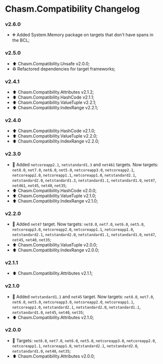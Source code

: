 # Chasm.Compatibility Changelog

### v2.6.0
- ➕ Added System.Memory package on targets that don't have spans in the BCL;

### v2.5.0
- ⬆️ Chasm.Compatibility.Unsafe v2.0.0;
- ♻️ Refactored dependencies for target frameworks;

### v2.4.1
- ⬆️ Chasm.Compatibility.Attributes v2.1.2;
- ⬆️ Chasm.Compatibility.HashCode v2.1.1;
- ⬆️ Chasm.Compatibility.ValueTuple v2.2.1;
- ⬆️ Chasm.Compatibility.IndexRange v2.2.1;

### v2.4.0
- ⬆️ Chasm.Compatibility.HashCode v2.1.0;
- ⬆️ Chasm.Compatibility.ValueTuple v2.2.0;
- ⬆️ Chasm.Compatibility.IndexRange v2.2.0;

### v2.3.0
- 🧩 Added `netcoreapp2.1`, `netstandard1.3` and `net461` targets. Now targets: `net8.0`, `net7.0`, `net6.0`, `net5.0`, `netcoreapp3.0`, `netcoreapp2.1`, `netcoreapp2.0`, `netcoreapp1.1`, `netcoreapp1.0`, `netstandard2.1`, `netstandard2.0`, `netstandard1.3`, `netstandard1.1`, `netstandard1.0`, `net47`, `net461`, `net45`, `net40`, `net35`;
- ⬆️ Chasm.Compatibility.HashCode v2.0.0;
- ⬆️ Chasm.Compatibility.ValueTuple v2.1.0;
- ⬆️ Chasm.Compatibility.IndexRange v2.1.0;

### v2.2.0
- 🧩 Added `net47` target. Now targets: `net8.0`, `net7.0`, `net6.0`, `net5.0`, `netcoreapp3.0`, `netcoreapp2.0`, `netcoreapp1.1`, `netcoreapp1.0`, `netstandard2.1`, `netstandard2.0`, `netstandard1.1`, `netstandard1.0`, `net47`, `net45`, `net40`, `net35`;
- ⬆️ Chasm.Compatibility.ValueTuple v2.0.0;
- ⬆️ Chasm.Compatibility.IndexRange v2.0.0;

### v2.1.1
- ⬆️ Chasm.Compatibility.Attributes v2.1.1;

### v2.1.0
- 🧩 Added `netstandard1.1` and `net45` target. Now targets: `net8.0`, `net7.0`, `net6.0`, `net5.0`, `netcoreapp3.0`, `netcoreapp2.0`, `netcoreapp1.1`, `netcoreapp1.0`, `netstandard2.1`, `netstandard2.0`, `netstandard1.1`, `netstandard1.0`, `net45`, `net40`, `net35`;
- ⬆️ Chasm.Compatibility.Attributes v2.1.0;

### v2.0.0
- 🧩 Targets: `net8.0`, `net7.0`, `net6.0`, `net5.0`, `netcoreapp3.0`, `netcoreapp2.0`, `netcoreapp1.1`, `netcoreapp1.0`, `netstandard2.1`, `netstandard2.0`, `netstandard1.0`, `net40`, `net35`;
- ⬆️ Chasm.Compatibility.Attributes v2.0.0;
